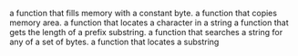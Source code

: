 a function that fills memory with a constant byte.
a function that copies memory area.
a function that locates a character in a string
a function that gets the length of a prefix substring.
a function that searches a string for any of a set of bytes.
a function that locates a substring


